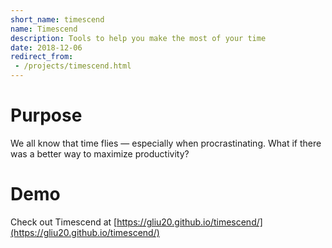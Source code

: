 ```yaml
---
short_name: timescend
name: Timescend
description: Tools to help you make the most of your time
date: 2018-12-06
redirect_from:
 - /projects/timescend.html
---
```

# Purpose
We all know that time flies — especially when procrastinating. What if there was a better way to maximize productivity?

# Demo
Check out Timescend at [https://gliu20.github.io/timescend/](https://gliu20.github.io/timescend/)
